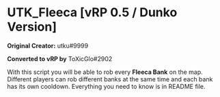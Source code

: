 # UTK_Fleeca [vRP 0.5 / Dunko Version]

**Original Creator:** utku#9999

**Converted to vRP by** ToXicGlo#2902

With this script you will be able to rob every **Fleeca Bank** on the map. Different players can rob different banks at the same time and each bank has its own cooldown. Everything you need to know is in README file.
